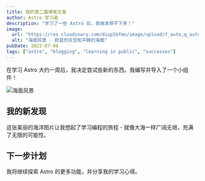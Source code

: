 ```yaml
---
title: 我的第二篇博客文章
author: Astro 学习者
description: "学习了一些 Astro 后，我根本停不下来！"
image:
  url: "https://res.cloudinary.com/diup5bfmo/image/upload/f_auto,q_auto,w_1200/blog/P3190130.jpg"
  alt: "海面风景 - 蔚蓝的天空和平静的海面"
pubDate: 2022-07-08
tags: ["astro", "blogging", "learning in public", "successes"]
---
```


在学习 Astro 大约一周后，我决定尝试些新的东西。我编写并导入了一个小组件！

![海面风景](https://res.cloudinary.com/diup5bfmo/image/upload/f_auto,q_auto,w_1200/blog/P3190130.jpg "宁静的海面与天空")

## 我的新发现

这张美丽的海洋图片让我想起了学习编程的旅程 - 就像大海一样广阔无垠，充满了无限的可能性。

## 下一步计划

我将继续探索 Astro 的更多功能，并分享我的学习心得。
